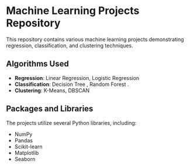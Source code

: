 # Machine Learning Projects Repository

This repository contains various machine learning projects demonstrating regression, classification, and clustering techniques.

## Algorithms Used

- **Regression**: Linear Regression, Logistic Regression
- **Classification**: Decision Tree , Random Forest .
- **Clustering**: K-Means, DBSCAN

## Packages and Libraries

The projects utilize several Python libraries, including:

- NumPy
- Pandas
- Scikit-learn
- Matplotlib
- Seaborn
